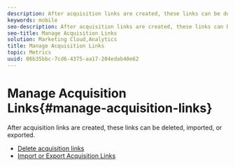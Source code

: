 ```yaml
---
description: After acquisition links are created, these links can be deleted, imported, or exported.
keywords: mobile
seo-description: After acquisition links are created, these links can be deleted, imported, or exported.
seo-title: Manage Acquisition Links
solution: Marketing Cloud,Analytics
title: Manage Acquisition Links
topic: Metrics
uuid: 06b35bbc-7cd6-4375-aa17-204edab40e62
---
```


# Manage Acquisition Links{#manage-acquisition-links}

After acquisition links are created, these links can be deleted, imported, or exported.

* [Delete acquisition links](/help/using/acquisition-main/c-marketing-links-builder/t-create-edit-adobe-links/c-use-legacy-acquisition-links/c-manage-acquisition-links/t-acquisition-del.md)
* [Import or Export Acquisition Links](/help/using/acquisition-main/c-marketing-links-builder/t-create-edit-adobe-links/c-use-legacy-acquisition-links/c-manage-acquisition-links/t-acquisition-import.md)